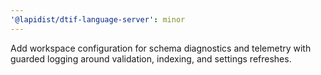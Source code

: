 ```yaml
---
'@lapidist/dtif-language-server': minor
---
```


Add workspace configuration for schema diagnostics and telemetry with guarded logging around validation, indexing, and settings refreshes.
